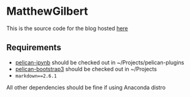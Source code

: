 # MatthewGilbert
This is the source code for the blog hosted
[here](http://www.matthewdgilbert.com/)

## Requirements
* [pelican-ipynb](https://github.com/danielfrg/pelican-ipynb)
should be checked out in ~/Projects/pelican-plugins
* [pelican-bootstrap3](https://github.com/matthewgilbert/pelican-bootstrap3.git)
should be checked out in ~/Projects
* `markdown==2.6.1`

All other dependencies should be fine if using Anaconda distro
